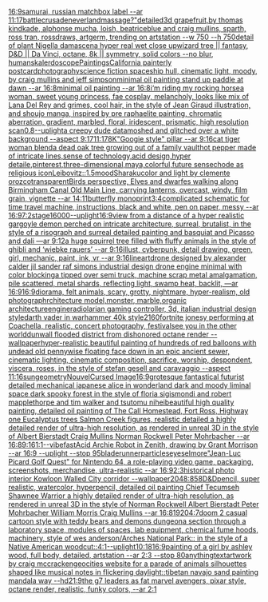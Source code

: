 [16:9](https://www.ebank.nz/aiartgenerator?category=16%3A9)[samurai, russian matchbox label --ar 11:17](https://www.ebank.nz/aiartgenerator?category=samurai%2C%20russian%20matchbox%20label%20--ar%2011%3A17)[battle](https://www.ebank.nz/aiartgenerator?category=battle)[crusade](https://www.ebank.nz/aiartgenerator?category=crusade)[neverland](https://www.ebank.nz/aiartgenerator?category=neverland)[massage?"](https://www.ebank.nz/aiartgenerator?category=massage%3F%22)[detailed](https://www.ebank.nz/aiartgenerator?category=detailed)[3d grapefruit,by thomas kindkade, alphonse mucha, loish, beatriceblue and craig mullins, sparth, ross tran, rossdraws, artgerm, trending on artstation --w 750 --h 750](https://www.ebank.nz/aiartgenerator?category=3d%20grapefruit%2Cby%20thomas%20kindkade%2C%20alphonse%20mucha%2C%20loish%2C%20beatriceblue%20and%20craig%20mullins%2C%20sparth%2C%20ross%20tran%2C%20rossdraws%2C%20artgerm%2C%20trending%20on%20artstation%20--w%20750%20--h%20750)[detail of plant Nigella damascena hyper real wet close up](https://www.ebank.nz/aiartgenerator?category=detail%20of%20plant%20Nigella%20damascena%20hyper%20real%20wet%20close%20up)[wizard tree || fantasy, D&D || Da Vinci, octane, 8k || symmetry, solid colors --no blur, humans](https://www.ebank.nz/aiartgenerator?category=wizard%20tree%20%7C%7C%20fantasy%2C%20D%26D%20%7C%7C%20Da%20Vinci%2C%20octane%2C%208k%20%7C%7C%20symmetry%2C%20solid%20colors%20--no%20blur%2C%20humans)[kalerdoscope](https://www.ebank.nz/aiartgenerator?category=kalerdoscope)[Paintings](https://www.ebank.nz/aiartgenerator?category=Paintings)[California painterly postcard](https://www.ebank.nz/aiartgenerator?category=California%20painterly%20postcard)[photography](https://www.ebank.nz/aiartgenerator?category=photography)[science fiction spaceship hull, cinematic light, moody, by craig mullins and jeff simpson](https://www.ebank.nz/aiartgenerator?category=science%20fiction%20spaceship%20hull%2C%20cinematic%20light%2C%20moody%2C%20by%20craig%20mullins%20and%20jeff%20simpson)[minimal oil painting stand up paddle at dawn --ar 16:8](https://www.ebank.nz/aiartgenerator?category=minimal%20oil%20painting%20stand%20up%20paddle%20at%20dawn%20--ar%2016%3A8)[minimal oil painting --ar 16:8](https://www.ebank.nz/aiartgenerator?category=minimal%20oil%20painting%20--ar%2016%3A8)[i‘m riding my rocking horse](https://www.ebank.nz/aiartgenerator?category=i%E2%80%98m%20riding%20my%20rocking%20horse)[a woman, sweet young princess, fae cosplay, melancholy, looks like mix of Lana Del Rey and grimes, cool hair, in the style of Jean Giraud illustration, and shoujo manga, inspired by pre raphaelite painting, chromatic aberration, gradient, marbled, floral, iridescent, prismatic, high resolution scan](https://www.ebank.nz/aiartgenerator?category=a%20woman%2C%20sweet%20young%20princess%2C%20fae%20cosplay%2C%20melancholy%2C%20looks%20like%20mix%20of%20Lana%20Del%20Rey%20and%20grimes%2C%20cool%20hair%2C%20in%20the%20style%20of%20Jean%20Giraud%20illustration%2C%20and%20shoujo%20manga%2C%20inspired%20by%20pre%20raphaelite%20painting%2C%20chromatic%20aberration%2C%20gradient%2C%20marbled%2C%20floral%2C%20iridescent%2C%20prismatic%2C%20high%20resolution%20scan)[0.8](https://www.ebank.nz/aiartgenerator?category=0.8)[--uplight](https://www.ebank.nz/aiartgenerator?category=--uplight)[a creepy dude datamoshed and glitched over a white background --aspect 9:17](https://www.ebank.nz/aiartgenerator?category=a%20creepy%20dude%20datamoshed%20and%20glitched%20over%20a%20white%20background%20--aspect%209%3A17)[11:17](https://www.ebank.nz/aiartgenerator?category=11%3A17)[8K](https://www.ebank.nz/aiartgenerator?category=8K)["Googie style" pillar --ar 9:16](https://www.ebank.nz/aiartgenerator?category=%22Googie%20style%22%20pillar%20--ar%209%3A16)[cat tiger woman blend](https://www.ebank.nz/aiartgenerator?category=cat%20tiger%20woman%20blend)[a dead oak tree growing out of a family vault](https://www.ebank.nz/aiartgenerator?category=a%20dead%20oak%20tree%20growing%20out%20of%20a%20family%20vault)[hot pepper made of intricate lines,sense of technology,acid design,hyper detaile,pinterest,three-dimensional,maya,colorful,future sense](https://www.ebank.nz/aiartgenerator?category=hot%20pepper%20made%20of%20intricate%20lines%2Csense%20of%20technology%2Cacid%20design%2Chyper%20detaile%2Cpinterest%2Cthree-dimensional%2Cmaya%2Ccolorful%2Cfuture%20sense)[chode as religious icon](https://www.ebank.nz/aiartgenerator?category=chode%20as%20religious%20icon)[Leibovitz::1.5](https://www.ebank.nz/aiartgenerator?category=Leibovitz%3A%3A1.5)[mood](https://www.ebank.nz/aiartgenerator?category=mood)[Sharaku](https://www.ebank.nz/aiartgenerator?category=Sharaku)[color and light by clemente orozco](https://www.ebank.nz/aiartgenerator?category=color%20and%20light%20by%20clemente%20orozco)[transparent](https://www.ebank.nz/aiartgenerator?category=transparent)[Birds perspective, Elves and dwarfes walking along Birmingham Canal Old Main Line, carrying lanterns, overcast, windy, film grain, vignette --ar 14:11](https://www.ebank.nz/aiartgenerator?category=Birds%20perspective%2C%20Elves%20and%20dwarfes%20walking%20along%20Birmingham%20Canal%20Old%20Main%20Line%2C%20carrying%20lanterns%2C%20overcast%2C%20windy%2C%20film%20grain%2C%20vignette%20--ar%2014%3A11)[butterfly monoprint](https://www.ebank.nz/aiartgenerator?category=butterfly%20monoprint)[3:4](https://www.ebank.nz/aiartgenerator?category=3%3A4)[complicated schematic for time travel machine, instructions, black and white, pen on paper, messy --ar 16:9](https://www.ebank.nz/aiartgenerator?category=complicated%20schematic%20for%20time%20travel%20machine%2C%20instructions%2C%20black%20and%20white%2C%20pen%20on%20paper%2C%20messy%20--ar%2016%3A9)[7:2](https://www.ebank.nz/aiartgenerator?category=7%3A2)[stage](https://www.ebank.nz/aiartgenerator?category=stage)[16000](https://www.ebank.nz/aiartgenerator?category=16000)[--uplight](https://www.ebank.nz/aiartgenerator?category=--uplight)[16:9](https://www.ebank.nz/aiartgenerator?category=16%3A9)[view from a distance of a hyper realistic gargoyle demon perched on intricate architecture, surreal, brutalist, in the style of a risograph and surreal detailed painting and basquiat and Picasso and dali —ar 9:12](https://www.ebank.nz/aiartgenerator?category=view%20from%20a%20distance%20of%20a%20hyper%20realistic%20gargoyle%20demon%20perched%20on%20intricate%20architecture%2C%20surreal%2C%20brutalist%2C%20in%20the%20style%20of%20a%20risograph%20and%20surreal%20detailed%20painting%20and%20basquiat%20and%20Picasso%20and%20dali%20%E2%80%94ar%209%3A12)[a huge squirrel tree filled with fluffy animals in the style of ghibli and ‘wiebke rauers’ --ar 9:16](https://www.ebank.nz/aiartgenerator?category=a%20huge%20squirrel%20tree%20filled%20with%20fluffy%20animals%20in%20the%20style%20of%20ghibli%20and%20%E2%80%98wiebke%20rauers%E2%80%99%20--ar%209%3A16)[illust, cyberpunk, detail drawing, green, girl, mechanic, paint, ink, vr --ar 9:16](https://www.ebank.nz/aiartgenerator?category=illust%2C%20cyberpunk%2C%20detail%20drawing%2C%20green%2C%20girl%2C%20mechanic%2C%20paint%2C%20ink%2C%20vr%20--ar%209%3A16)[lineart](https://www.ebank.nz/aiartgenerator?category=lineart)[drone designed by alexander calder jil sander raf simons industrial design drone engine minimal with color blocking](https://www.ebank.nz/aiartgenerator?category=drone%20designed%20by%20alexander%20calder%20jil%20sander%20raf%20simons%20industrial%20design%20drone%20engine%20minimal%20with%20color%20blocking)[a tipped over semi truck, machine scrap metal amalgamation, pile scattered, metal shards, reflecting light, swamp heat, backlit, —ar 16:9](https://www.ebank.nz/aiartgenerator?category=a%20tipped%20over%20semi%20truck%2C%20machine%20scrap%20metal%20amalgamation%2C%20pile%20scattered%2C%20metal%20shards%2C%20reflecting%20light%2C%20swamp%20heat%2C%20backlit%2C%20%E2%80%94ar%2016%3A9)[16:9](https://www.ebank.nz/aiartgenerator?category=16%3A9)[diorama, felt animals, scary, grotty, nightmare, hyper-realism, old photograph](https://www.ebank.nz/aiartgenerator?category=diorama%2C%20felt%20animals%2C%20scary%2C%20grotty%2C%20nightmare%2C%20hyper-realism%2C%20old%20photograph)[rchitecture model,monster, marble,organic architecture](https://www.ebank.nz/aiartgenerator?category=rchitecture%20model%2Cmonster%2C%20marble%2Corganic%20architecture)[engine](https://www.ebank.nz/aiartgenerator?category=engine)[radiolarian  gaming controller, 3d, italian industrial design  style](https://www.ebank.nz/aiartgenerator?category=radiolarian%20%20gaming%20controller%2C%203d%2C%20italian%20industrial%20design%20%20style)[darth vader in warhammer 40k style](https://www.ebank.nz/aiartgenerator?category=darth%20vader%20in%20warhammer%2040k%20style)[2160](https://www.ebank.nz/aiartgenerator?category=2160)[fortnite jonesy performing at Coachella, realistic, concert photography, festival](https://www.ebank.nz/aiartgenerator?category=fortnite%20jonesy%20performing%20at%20Coachella%2C%20realistic%2C%20concert%20photography%2C%20festival)[see you in the other world](https://www.ebank.nz/aiartgenerator?category=see%20you%20in%20the%20other%20world)[dunwall flooded district from dishonored octane render --wallpaper](https://www.ebank.nz/aiartgenerator?category=dunwall%20flooded%20district%20from%20dishonored%20octane%20render%20--wallpaper)[hyper-realistic beautiful painting of hundreds of red balloons with undead old pennywise floating face down in an epic ancient sewer,  cinematic lighting, cinematic composition, sacrifice, worship, despondent, viscera, roses, in the style of stefan gesell and caravaggio --aspect 11:16](https://www.ebank.nz/aiartgenerator?category=hyper-realistic%20beautiful%20painting%20of%20hundreds%20of%20red%20balloons%20with%20undead%20old%20pennywise%20floating%20face%20down%20in%20an%20epic%20ancient%20sewer%2C%20%20cinematic%20lighting%2C%20cinematic%20composition%2C%20sacrifice%2C%20worship%2C%20despondent%2C%20viscera%2C%20roses%2C%20in%20the%20style%20of%20stefan%20gesell%20and%20caravaggio%20--aspect%2011%3A16)[sun](https://www.ebank.nz/aiartgenerator?category=sun)[geometry](https://www.ebank.nz/aiartgenerator?category=geometry)[Nouvel](https://www.ebank.nz/aiartgenerator?category=Nouvel)[](https://www.ebank.nz/aiartgenerator?category=)[Cursed Image](https://www.ebank.nz/aiartgenerator?category=Cursed%20Image)[16:9](https://www.ebank.nz/aiartgenerator?category=16%3A9)[grotesque fantastical futurist detailed mechanical japanese alice in wonderland dark and moody liminal space dark spooky forest in the style of floria sigismondi and robert mapplethorpe and tim walker and tsutomu nihei](https://www.ebank.nz/aiartgenerator?category=grotesque%20fantastical%20futurist%20detailed%20mechanical%20japanese%20alice%20in%20wonderland%20dark%20and%20moody%20liminal%20space%20dark%20spooky%20forest%20in%20the%20style%20of%20floria%20sigismondi%20and%20robert%20mapplethorpe%20and%20tim%20walker%20and%20tsutomu%20nihei)[beautiful high quality painting, detailed oil painting of The Call Homestead, Fort Ross, Highway one Eucalyptus trees  Salmon Creek figures, realistic detailed a highly detailed render of ultra-high resolution, as rendered in unreal 3D in the style of Albert Bierstadt Craig Mullins Norman Rockwell Peter Mohrbacher  --ar 16:8](https://www.ebank.nz/aiartgenerator?category=beautiful%20high%20quality%20painting%2C%20detailed%20oil%20painting%20of%20The%20Call%20Homestead%2C%20Fort%20Ross%2C%20Highway%20one%20Eucalyptus%20trees%20%20Salmon%20Creek%20figures%2C%20realistic%20detailed%20a%20highly%20detailed%20render%20of%20ultra-high%20resolution%2C%20as%20rendered%20in%20unreal%203D%20in%20the%20style%20of%20Albert%20Bierstadt%20Craig%20Mullins%20Norman%20Rockwell%20Peter%20Mohrbacher%20%20--ar%2016%3A8)[9:16](https://www.ebank.nz/aiartgenerator?category=9%3A16)[1:1](https://www.ebank.nz/aiartgenerator?category=1%3A1)[--vibefast](https://www.ebank.nz/aiartgenerator?category=--vibefast)[Acid Archie Robot in Zenith, drawing by Grant Morrison --ar 16:9 --uplight --stop 95](https://www.ebank.nz/aiartgenerator?category=Acid%20Archie%20Robot%20in%20Zenith%2C%20drawing%20by%20Grant%20Morrison%20--ar%2016%3A9%20--uplight%20--stop%2095)[bladerunner](https://www.ebank.nz/aiartgenerator?category=bladerunner)[particles](https://www.ebank.nz/aiartgenerator?category=particles)[eyes](https://www.ebank.nz/aiartgenerator?category=eyes)[elmore](https://www.ebank.nz/aiartgenerator?category=elmore)["Jean-Luc Picard Golf Quest" for Nintendo 64, a role-playing video game, packaging, screenshots, merchandise, ultra-realistic --ar 16:9](https://www.ebank.nz/aiartgenerator?category=%22Jean-Luc%20Picard%20Golf%20Quest%22%20for%20Nintendo%2064%2C%20a%20role-playing%20video%20game%2C%20packaging%2C%20screenshots%2C%20merchandise%2C%20ultra-realistic%20--ar%2016%3A9)[2:3](https://www.ebank.nz/aiartgenerator?category=2%3A3)[historical photo interior Kowloon Walled City corridor --wallpaper](https://www.ebank.nz/aiartgenerator?category=historical%20photo%20interior%20Kowloon%20Walled%20City%20corridor%20--wallpaper)[2048:858](https://www.ebank.nz/aiartgenerator?category=2048%3A858)[D&D](https://www.ebank.nz/aiartgenerator?category=D%26D)[pencil, super realistic, watercolor, hyperpencil, detailed oil painting Chief Tecumseh Shawnee Warrior  a highly detailed render of ultra-high resolution, as rendered in unreal 3D in the style of Norman Rockwell Albert Bierstadt Peter Mohrbacher William Morris Craig Mullins --ar 16:8](https://www.ebank.nz/aiartgenerator?category=pencil%2C%20super%20realistic%2C%20watercolor%2C%20hyperpencil%2C%20detailed%20oil%20painting%20Chief%20Tecumseh%20Shawnee%20Warrior%20%20a%20highly%20detailed%20render%20of%20ultra-high%20resolution%2C%20as%20rendered%20in%20unreal%203D%20in%20the%20style%20of%20Norman%20Rockwell%20Albert%20Bierstadt%20Peter%20Mohrbacher%20William%20Morris%20Craig%20Mullins%20--ar%2016%3A8)[1920](https://www.ebank.nz/aiartgenerator?category=1920)[4:7](https://www.ebank.nz/aiartgenerator?category=4%3A7)[doom 2 casual cartoon style with teddy bears and demons dungeon](https://www.ebank.nz/aiartgenerator?category=doom%202%20casual%20cartoon%20style%20with%20teddy%20bears%20and%20demons%20dungeon)[a section through a laboratory space, modules of spaces, lab equipment, chemical fume hoods, machinery, style of wes anderson](https://www.ebank.nz/aiartgenerator?category=a%20section%20through%20a%20laboratory%20space%2C%20modules%20of%20spaces%2C%20lab%20equipment%2C%20chemical%20fume%20hoods%2C%20machinery%2C%20style%20of%20wes%20anderson)[/Arches National Park:: in the style of a Native American woodcut::](https://www.ebank.nz/aiartgenerator?category=/Arches%20National%20Park%3A%3A%20in%20the%20style%20of%20a%20Native%20American%20woodcut%3A%3A)[4:1](https://www.ebank.nz/aiartgenerator?category=4%3A1)[--uplight](https://www.ebank.nz/aiartgenerator?category=--uplight)[10:18](https://www.ebank.nz/aiartgenerator?category=10%3A18)[16:9](https://www.ebank.nz/aiartgenerator?category=16%3A9)[painting of a girl by ashley wood, full body, detailed, artstation --ar 2:3 --stop 80](https://www.ebank.nz/aiartgenerator?category=painting%20of%20a%20girl%20by%20ashley%20wood%2C%20full%20body%2C%20detailed%2C%20artstation%20--ar%202%3A3%20--stop%2080)[anything](https://www.ebank.nz/aiartgenerator?category=anything)[text](https://www.ebank.nz/aiartgenerator?category=text)[artwork by craig mccracken](https://www.ebank.nz/aiartgenerator?category=artwork%20by%20craig%20mccracken)[geocities website for a parade of animals silhouettes shaped like musical notes in flickering daylight](https://www.ebank.nz/aiartgenerator?category=geocities%20website%20for%20a%20parade%20of%20animals%20silhouettes%20shaped%20like%20musical%20notes%20in%20flickering%20daylight)[::](https://www.ebank.nz/aiartgenerator?category=%3A%3A)[tibetan navajo sand painting mandala way --hd](https://www.ebank.nz/aiartgenerator?category=tibetan%20navajo%20sand%20painting%20mandala%20way%20--hd)[21:9](https://www.ebank.nz/aiartgenerator?category=21%3A9)[the g7 leaders as fat marvel avengers, pixar style, octane render, realistic, funky colors, --ar 2:1](https://www.ebank.nz/aiartgenerator?category=the%20g7%20leaders%20as%20fat%20marvel%20avengers%2C%20pixar%20style%2C%20octane%20render%2C%20realistic%2C%20funky%20colors%2C%20--ar%202%3A1)